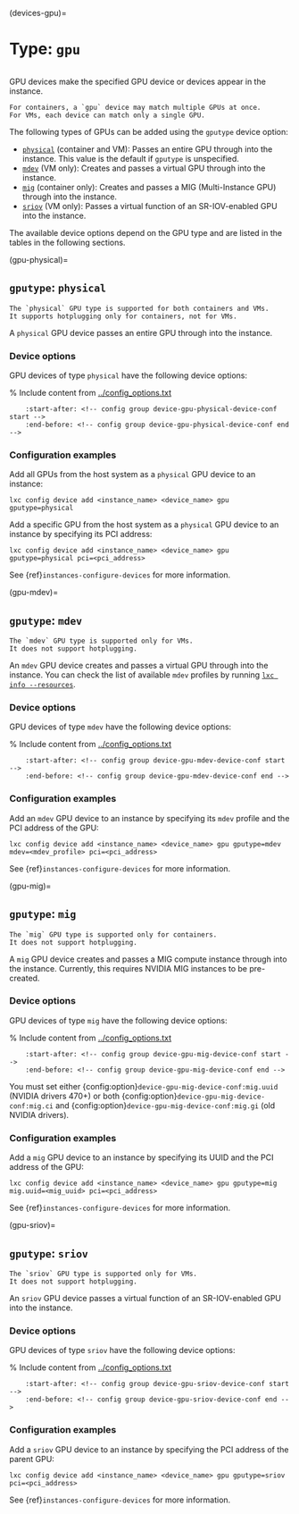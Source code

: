 (devices-gpu)=
# Type: `gpu`

```{youtube} https://www.youtube.com/watch?v=T0aV2LsMpoA
```

GPU devices make the specified GPU device or devices appear in the instance.

```{note}
For containers, a `gpu` device may match multiple GPUs at once.
For VMs, each device can match only a single GPU.
```

The following types of GPUs can be added using the `gputype` device option:

- [`physical`](gpu-physical) (container and VM): Passes an entire GPU through into the instance.
  This value is the default if `gputype` is unspecified.
- [`mdev`](gpu-mdev) (VM only): Creates and passes a virtual GPU through into the instance.
- [`mig`](gpu-mig) (container only): Creates and passes a MIG (Multi-Instance GPU) through into the instance.
- [`sriov`](gpu-sriov) (VM only): Passes a virtual function of an SR-IOV-enabled GPU into the instance.

The available device options depend on the GPU type and are listed in the tables in the following sections.

(gpu-physical)=
## `gputype`: `physical`

```{note}
The `physical` GPU type is supported for both containers and VMs.
It supports hotplugging only for containers, not for VMs.
```

A `physical` GPU device passes an entire GPU through into the instance.

### Device options

GPU devices of type `physical` have the following device options:

% Include content from [../config_options.txt](../config_options.txt)
```{include} ../config_options.txt
    :start-after: <!-- config group device-gpu-physical-device-conf start -->
    :end-before: <!-- config group device-gpu-physical-device-conf end -->
```

### Configuration examples

Add all GPUs from the host system as a `physical` GPU device to an instance:

    lxc config device add <instance_name> <device_name> gpu gputype=physical

Add a specific GPU from the host system as a `physical` GPU device to an instance by specifying its PCI address:

    lxc config device add <instance_name> <device_name> gpu gputype=physical pci=<pci_address>

See {ref}`instances-configure-devices` for more information.

(gpu-mdev)=
## `gputype`: `mdev`

```{note}
The `mdev` GPU type is supported only for VMs.
It does not support hotplugging.
```

An `mdev` GPU device creates and passes a virtual GPU through into the instance.
You can check the list of available `mdev` profiles by running [`lxc info --resources`](lxc_info.md).

### Device options

GPU devices of type `mdev` have the following device options:

% Include content from [../config_options.txt](../config_options.txt)
```{include} ../config_options.txt
    :start-after: <!-- config group device-gpu-mdev-device-conf start -->
    :end-before: <!-- config group device-gpu-mdev-device-conf end -->
```

### Configuration examples

Add an `mdev` GPU device to an instance by specifying its `mdev` profile and the PCI address of the GPU:

    lxc config device add <instance_name> <device_name> gpu gputype=mdev mdev=<mdev_profile> pci=<pci_address>

See {ref}`instances-configure-devices` for more information.

(gpu-mig)=
## `gputype`: `mig`

```{note}
The `mig` GPU type is supported only for containers.
It does not support hotplugging.
```

A `mig` GPU device creates and passes a MIG compute instance through into the instance.
Currently, this requires NVIDIA MIG instances to be pre-created.

### Device options

GPU devices of type `mig` have the following device options:

% Include content from [../config_options.txt](../config_options.txt)
```{include} ../config_options.txt
    :start-after: <!-- config group device-gpu-mig-device-conf start -->
    :end-before: <!-- config group device-gpu-mig-device-conf end -->
```

You must set either {config:option}`device-gpu-mig-device-conf:mig.uuid` (NVIDIA drivers 470+) or both {config:option}`device-gpu-mig-device-conf:mig.ci` and {config:option}`device-gpu-mig-device-conf:mig.gi` (old NVIDIA drivers).

### Configuration examples

Add a `mig` GPU device to an instance by specifying its UUID and the PCI address of the GPU:

    lxc config device add <instance_name> <device_name> gpu gputype=mig mig.uuid=<mig_uuid> pci=<pci_address>

See {ref}`instances-configure-devices` for more information.

(gpu-sriov)=
## `gputype`: `sriov`

```{note}
The `sriov` GPU type is supported only for VMs.
It does not support hotplugging.
```

An `sriov` GPU device passes a virtual function of an SR-IOV-enabled GPU into the instance.

### Device options

GPU devices of type `sriov` have the following device options:

% Include content from [../config_options.txt](../config_options.txt)
```{include} ../config_options.txt
    :start-after: <!-- config group device-gpu-sriov-device-conf start -->
    :end-before: <!-- config group device-gpu-sriov-device-conf end -->
```

### Configuration examples

Add a `sriov` GPU device to an instance by specifying the PCI address of the parent GPU:

    lxc config device add <instance_name> <device_name> gpu gputype=sriov pci=<pci_address>

See {ref}`instances-configure-devices` for more information.
